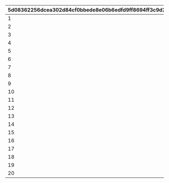 |5d08362256dcea302d84cf0bbede8e06b6edfd9ff8694ff3c9d2ebe912a8533d|bf653907f7d78ba8ecb3bd9397c60604a7f398b8608b3aa5e9665a0d2b5c773f|b64fd7688eb1e55b608453b959cf351a94f483c3252e7807e5b2b9f4d76c2924|7c71228df21d691894f340ba55dcd4e26b63b5f82f66568d6eeb6f0fe0a18c15|65e83b085070c311d630f1ca8ec34f015974de80aca25c9ec898b8d47b127649|72e04e5f46ee830d9827ea516910564e8e548caece6db67ae67160f4261e0304|a95035ab5b6edb1e89a69be50d01572c2b1b60c841535bdf970d67f0f5554bf4|
| --- | --- | --- | --- | --- | --- | --- |
|1|10008111|1|0|10008101||0|
|2|10008115|1|0|10008112||0|
|3|10008103|3|0|10008101||0|
|4|10008115|3|0|10008105||0|
|5|150|4|0|10008112||0|
|6|10028111|1|0|10028101||0|
|7|10028115|1|0|10028112||0|
|8|10028103|3|0|10028101||0|
|9|10028115|3|0|10028105||0|
|10|150|4|0|10028112||0|
|11|20012104|11|0|20012104||20012107|
|12|20012108|11|0|20012108||20012109|
|13|20012110|11|0|20012110||20012114|
|14|20012115|11|0|20012115||20012115|
|15|120|4|0|20012110||0|
|16|20008111|1|0|20008101||0|
|17|20008115|1|0|20008112||0|
|18|20008103|3|0|20008101||0|
|19|20008115|3|0|20008105||0|
|20|150|4|0|20008112||0|